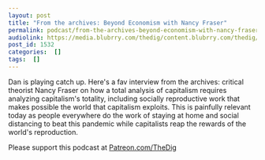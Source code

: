 ```yaml
---
layout: post
title: "From the archives: Beyond Economism with Nancy Fraser"
permalink: podcast/from-the-archives-beyond-economism-with-nancy-fraser
audiolink: https://media.blubrry.com/thedig/content.blubrry.com/thedig/The_Dig-EP_256-Fraser_rerun_.mp3
post_id: 1532
categories:  []
tags:  []
---
```


Dan is playing catch up. Here's a fav interview from the archives: critical theorist Nancy Fraser on how a total analysis of capitalism requires analyzing capitalism's totality, including socially reproductive work that makes possible the world that capitalism exploits. This is painfully relevant today as people everywhere do the work of staying at home and social distancing to beat this pandemic while capitalists reap the rewards of the world's reproduction.

Please support this podcast at 
[Patreon.com/TheDig](http://Patreon.com/TheDig)